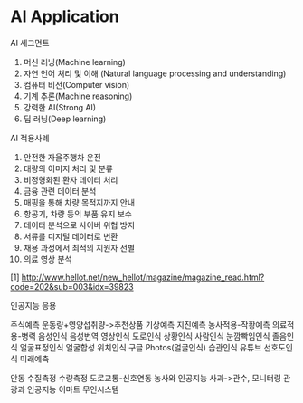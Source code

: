 # AI Application

AI 세그먼트
1. 머신 러닝(Machine learning)
2. 자연 언어 처리 및 이해 (Natural language processing and understanding)
3. 컴퓨터 비전(Computer vision)
4. 기계 추론(Machine reasoning)
5. 강력한 AI(Strong AI)
6. 딥 러닝(Deep learning)

AI 적용사례
1. 안전한 자율주행차 운전
2. 대량의 이미지 처리 및 분류
3. 비정형화된 환자 데이터 처리
4. 금융 관련 데이터 분석
5. 매핑을 통해 차량 목적지까지 안내
6. 항공기, 차량 등의 부품 유지 보수
7. 데이터 분석으로 사이버 위협 방지
8. 서류를 디지털 데이터로 변환
9. 채용 과정에서 최적의 지원자 선별
10. 의료 영상 분석

[1] http://www.hellot.net/new_hellot/magazine/magazine_read.html?code=202&sub=003&idx=39823

인공지능 응용

주식예측
운동량+영양섭취량->추천상품
기상예측
지진예측
농사적용-작황예측
의료적용-병력
음성인식
음성번역
영상인식
  도로인식
    상황인식
사람인식
  눈깜빡임인식
  졸음인식
  얼굴표정인식
얼굴합성
  위치인식
  구글 Photos(얼굴인식)
습관인식
  유튜브 선호도인식
미래예측

안동
수질측정
수량측정
도로교통-신호연동
농사와 인공지능
사과->관수, 모니터링
관광과 인공지능
이마트 무인시스템
